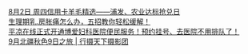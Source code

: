   
[8月2日 周四信用卡羊毛精选——浦发、农业达标抢兑日](http://www.dianyue.me/archives/435/y3yidsflcpz2786q/)  
[生理期乳.房胀痛怎么办，五招教你轻松缓解！](http://www.dianyue.me/archives/848/j9bwxhe1bqk8uoah/)  
[平凉在线正式开通博爱妇科医院便民服务！预约挂号、去医院不用排队了！](http://www.dianyue.me/archives/497/zq7rlakc0n8agtgj/)  
[9月北疆秋色9日之旅 | 行摄天下摄影团](http://www.dianyue.me/archives/850/hngwbxuem89ouw1e/)
